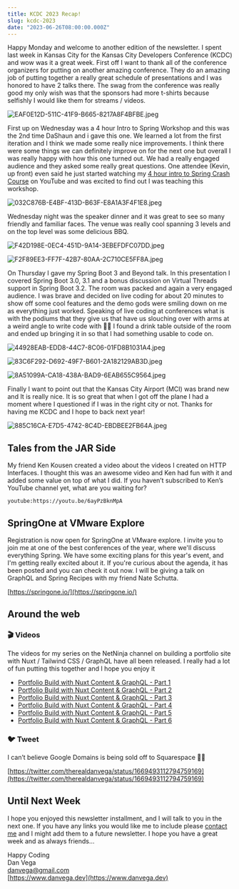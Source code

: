 ```yaml
---
title: KCDC 2023 Recap!
slug: kcdc-2023
date: "2023-06-26T08:00:00.000Z"
---
```


Happy Monday and welcome to another edition of the newsletter. I spent last week in Kansas City for the Kansas City Developers Conference (KCDC) and wow was it a great week. First off I want to thank all of the conference organizers for putting on another amazing conference. They do an amazing job of putting together a really great schedule of presentations and I was honored to have 2 talks there. The swag from the conference was really good my only wish was that the sponsors had more t-shirts because selfishly I would like them for streams / videos.

![EAF0E12D-511C-41F9-B665-8217A8F4BFBE.jpeg](/images/newsletter/2023/06/26/EAF0E12D-511C-41F9-B665-8217A8F4BFBE.jpeg)

First up on Wednesday was a 4 hour Intro to Spring Workshop and this was the 2nd time DaShaun and i gave this one. We learned a lot from the first iteration and I think we made some really nice improvements. I think there were some things we can definitely improve on for the next one but overall I was really happy with how this one turned out. We had a really engaged audience and they asked some really great questions. One attendee (Kevin, up front) even said he just started watching my [4 hour intro to Spring Crash Course](https://youtu.be/UgX5lgv4uVM) on YouTube and was excited to find out I was teaching this workshop.

![032C876B-E4BF-413D-B63F-E8A1A3F4F1E8.jpeg](/images/newsletter/2023/06/26/032C876B-E4BF-413D-B63F-E8A1A3F4F1E8.jpeg)

Wednesday night was the speaker dinner and it was great to see so many friendly and familiar faces. The venue was really cool spanning 3 levels and on the top level was some delicious BBQ.

![F42D198E-0EC4-451D-9A14-3EBEFDFC07DD.jpeg](/images/newsletter/2023/06/26/F42D198E-0EC4-451D-9A14-3EBEFDFC07DD.jpeg)

![F2F89EE3-FF7F-42B7-80AA-2C710CE5FF8A.jpeg](/images/newsletter/2023/06/26/F2F89EE3-FF7F-42B7-80AA-2C710CE5FF8A.jpeg)

On Thursday I gave my Spring Boot 3 and Beyond talk. In this presentation I covered Spring Boot 3.0, 3.1 and a bonus discussion on Virtual Threads support in Spring Boot 3.2. The room was packed and again a very engaged audience. I was brave and decided on live coding for about 20 minutes to show off some cool features and the demo gods were smiling down on me as everything just worked. Speaking of live coding at conferences what is with the podiums that they give us that have us slouching over with arms at a weird angle to write code with 🤦‍♂️ I found a drink table outside of the room and ended up bringing it in so that I had something usable to code on.

![44928EAB-EDD8-44C7-8C06-01FD8B1031A4.jpeg](/images/newsletter/2023/06/26/44928EAB-EDD8-44C7-8C06-01FD8B1031A4.jpeg)

![83C6F292-D692-49F7-B601-2A182129AB3D.jpeg](/images/newsletter/2023/06/26/83C6F292-D692-49F7-B601-2A182129AB3D.jpeg)

![8A51099A-CA18-438A-BAD9-6EAB655C9564.jpeg](/images/newsletter/2023/06/26/8A51099A-CA18-438A-BAD9-6EAB655C9564.jpeg)

Finally I want to point out that the Kansas City Airport (MCI) was brand new and It is really nice. It is so great that when I got off the plane I had a moment where I questioned if I was in the right city or not. Thanks for having me KCDC and I hope to back next year!

![885C16CA-E7D5-4742-8C4D-EBDBEE2FB64A.jpeg](KCDC%20430907aa9497432f86fa37a60f5593e5/885C16CA-E7D5-4742-8C4D-EBDBEE2FB64A.jpeg)

## Tales from the JAR Side

My friend Ken Kousen created a video about the videos I created on HTTP Interfaces. I thought this was an awesome video and Ken had fun with it and added some value on top of what I did. If you haven’t subscribed to Ken’s YouTube channel yet, what are you waiting for?

`youtube:https://youtu.be/6ayPzBknMpA`

## SpringOne at VMware Explore

Registration is now open for SpringOne at VMware explore. I invite you to join me at one of the best conferences of the year, where we'll discuss everything Spring. We have some exciting plans for this year's event, and I'm getting really excited about it. If you're curious about the agenda, it has been posted and you can check it out now. I will be giving a talk on GraphQL and Spring Recipes with my friend Nate Schutta.

[https://springone.io/](https://springone.io/)

## Around the web

### 🎬 Videos

The videos for my series on the NetNinja channel on building a portfolio site with Nuxt / Tailwind CSS / GraphQL have all been released. I really had a lot of fun putting this together and I hope you enjoy it

- [Portfolio Build with Nuxt Content & GraphQL - Part 1](https://www.youtube.com/watch?v=b6b2yZZNG6Y&t=1s)
- [Portfolio Build with Nuxt Content & GraphQL - Part 2](https://www.youtube.com/watch?v=eXSVyfBLtnY&t=1s)
- [Portfolio Build with Nuxt Content & GraphQL - Part 3](https://www.youtube.com/watch?v=oh2KQqtJLhA&t=136s)
- [Portfolio Build with Nuxt Content & GraphQL - Part 4](https://www.youtube.com/watch?v=GXgWQN_NJnA&t=259s)
- [Portfolio Build with Nuxt Content & GraphQL - Part 5](https://www.youtube.com/watch?v=Vh357OVNSlo&t=373s)
- [Portfolio Build with Nuxt Content & GraphQL - Part 6](https://www.youtube.com/watch?v=R0hAI0qUvmk&t=9s)

### 🐦 Tweet

I can’t believe Google Domains is being sold off to Squarespace 🤦‍♂️

[https://twitter.com/therealdanvega/status/1669493112794759169](https://twitter.com/therealdanvega/status/1669493112794759169)

## Until Next Week

I hope you enjoyed this newsletter installment, and I will talk to you in the next one. If you have any links you would like me to include please [contact me](http://twitter.com/therealdanvega) and I might add them to a future newsletter. I hope you have a great week and as always friends...

Happy Coding<br/>
Dan Vega<br/>
danvega@gmail.com<br/>
[https://www.danvega.dev](https://www.danvega.dev)
